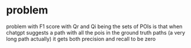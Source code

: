 # problem 
problem with F1 score with Qr and Qi being the sets of POIs is that 
when chatgpt suggests a path with all the pois in the ground truth paths (a very long path actually)
it gets both precision and recall to be zero